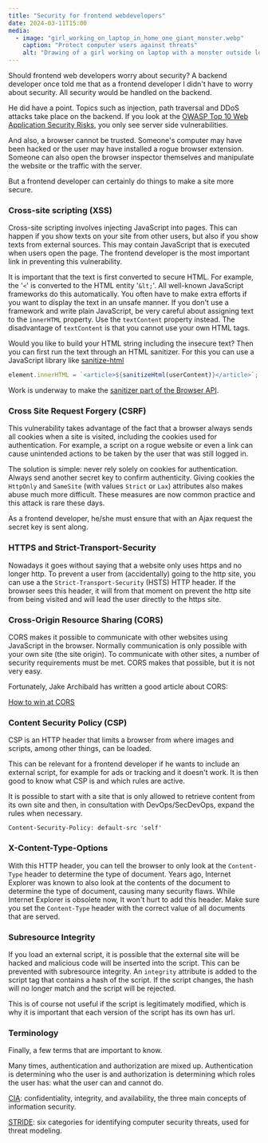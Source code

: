 ```yaml
---
title: "Security for frontend webdevelopers"
date: 2024-03-11T15:00
media:
  - image: "girl_working_on_laptop_in_home_one_giant_monster.webp"
    caption: "Protect computer users against threats"
    alt: "Drawing of a girl working on laptop with a monster outside looking at her" 
---
```


Should frontend web developers worry about security?
A backend developer once told me that as a frontend developer I didn't have to worry
about security. All security would be handled on the backend.

He did have a point. Topics such as injection, path traversal and DDoS attacks take place on the backend.
If you look at the [OWASP Top 10 Web Application Security Risks](https://owasp.org/www-project-top-ten/),
you only see server side vulnerabilities.

And also, a browser cannot be trusted. Someone's computer may have been hacked or the user may have installed a rogue browser extension.
Someone can also open the browser inspector themselves and manipulate the website or the traffic with the server.

But a frontend developer can certainly do things to make a site more secure.

### Cross-site scripting (XSS)

Cross-site scripting involves injecting JavaScript into pages.
This can happen if you show texts on your site from other users, but also if you show texts from external sources.
This may contain JavaScript that is executed when users open the page.
The frontend developer is the most important link in preventing this vulnerability.

It is important that the text is first converted to secure HTML.
For example, the '`<`' is converted to the HTML entity '`&lt;`'.
All well-known JavaScript frameworks do this automatically. You often have to make extra efforts if you want to display the text in an unsafe manner.
If you don't use a framework and write plain JavaScript, be very careful about assigning text to the `innerHTML` property.
Use the `textContent` property instead. The disadvantage of `textContent` is that you cannot use your own HTML tags.

Would you like to build your HTML string including the insecure text? Then you can first run the text through an HTML sanitizer.
For this you can use a JavaScript library like [sanitize-html](https://www.npmjs.com/package/sanitize-html)

```javascript
element.innerHTML = `<article>${sanitizeHtml(userContent)}</article>`;
```

Work is underway to make the [sanitizer part of the Browser API](https://wicg.github.io/sanitizer-api/).

### Cross Site Request Forgery (CSRF)

This vulnerability takes advantage of the fact that a browser always sends all cookies when a site is visited,
including the cookies used for authentication.
For example, a script on a rogue website or even a link can cause unintended actions to be taken by the user that was still logged in.

The solution is simple: never rely solely on cookies for authentication.
Always send another secret key to confirm authenticity.
Giving cookies the `HttpOnly` and `SameSite` (with values `Strict` or `Lax`) attributes also makes abuse much more difficult.
These measures are now common practice and this attack is rare these days.

As a frontend developer, he/she must ensure that with an Ajax request
the secret key is sent along.

### HTTPS and Strict-Transport-Security

Nowadays it goes without saying that a website only uses https and no longer http.
To prevent a user from (accidentally) going to the http site, you can use a
the `Strict-Transport-Security` (HSTS) HTTP header. If the browser sees this header, it will from that moment on
prevent the http site from being visited and will lead the user directly to the https site.

### Cross-Origin Resource Sharing (CORS)

CORS makes it possible to communicate with other websites using JavaScript in the browser.
Normally communication is only possible with your own site (the site origin).
To communicate with other sites, a number of security requirements must be met.
CORS makes that possible, but it is not very easy.

Fortunately, Jake Archibald has written a good article about CORS:

[How to win at CORS](https://jakearchibald.com/2021/cors/)

### Content Security Policy (CSP)

CSP is an HTTP header that limits a browser from where images and scripts, among other things, can be loaded.

This can be relevant for a frontend developer if he wants to include an external script, for example
for ads or tracking and it doesn't work. It is then good to know what CSP is and which rules are active.

It is possible to start with a site that is only allowed to retrieve content from its own site and then, in
consultation with DevOps/SecDevOps, expand the rules when necessary.

```http request
Content-Security-Policy: default-src 'self'
```

### X-Content-Type-Options

With this HTTP header, you can tell the browser to only look at the `Content-Type` header to determine the type of document.
Years ago, Internet Explorer was known to also look at the contents of the document to determine the type of document,
causing many security flaws. While Internet Explorer is obsolete now, It won't hurt to add this header.
Make sure you set the `Content-Type` header with the correct value of all documents that are served.

### Subresource Integrity

If you load an external script, it is possible that the external site will be hacked and malicious code will be inserted into the script.
This can be prevented with subresource integrity. An `integrity` attribute is added to the script tag that
contains a hash of the script. If the script changes, the hash will no longer match and the script will be rejected.

This is of course not useful if the script is legitimately modified, which is why it is important that each version of the script has its own
has url.

### Terminology

Finally, a few terms that are important to know.

Many times, authentication and authorization are mixed up.
Authentication is determining who the user is and authorization is determining which roles the user has: what the user can and cannot do.

[CIA](https://www.techtarget.com/whatis/definition/Confidentiality-integrity-and-availability-CIA): confidentiality, integrity, and availability, the three main concepts of information security.

[STRIDE](https://en.wikipedia.org/wiki/STRIDE_(security)): six categories for identifying computer security threats, used for threat modeling.
